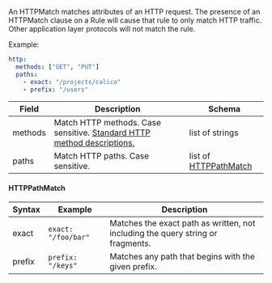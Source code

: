 An HTTPMatch matches attributes of an HTTP request. The presence of an HTTPMatch clause on a Rule will cause that rule to only match HTTP traffic. Other application layer protocols will not match the rule.

Example:

```yaml
http:
  methods: ["GET", "PUT"]
  paths:
    - exact: "/projects/calico"
    - prefix: "/users"
```

| Field | Description | Schema |
|-------|-------------|--------|
| methods | Match HTTP methods. Case sensitive. [Standard HTTP method descriptions.](https://www.w3.org/Protocols/rfc2616/rfc2616-sec9.html) | list of strings |
| paths | Match HTTP paths. Case sensitive. | list of [HTTPPathMatch](#httppathmatch) |

#### HTTPPathMatch

| Syntax  | Example             | Description |
|---------|---------------------|-------------|
| exact   | `exact: "/foo/bar"` | Matches the exact path as written, not including the query string or fragments. | 
| prefix  | `prefix: "/keys"`   | Matches any path that begins with the given prefix. |